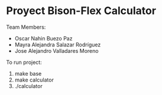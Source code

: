 # Proyect Bison-Flex Calculator

Team Members:
* Oscar Nahin Buezo Paz
* Mayra Alejandra Salazar Rodríguez
* Jose Alejandro Valladares Moreno


To run project: 
1. make base
2. make calculator
3. ./calculator
